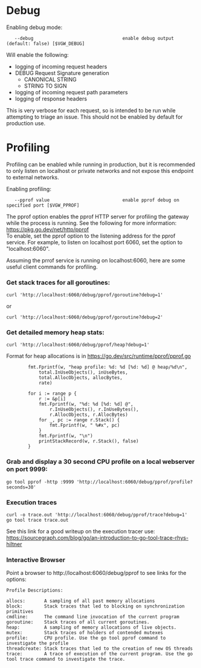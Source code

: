 # Debug
Enabling debug mode:
```
   --debug                                 enable debug output (default: false) [$VGW_DEBUG]
```
Will enable the following:
* logging of incoming request headers
* DEBUG Request Signature generation
  * CANONICAL STRING
  * STRING TO SIGN
* logging of incoming request path parameters
* logging of response headers

This is very verbose for each request, so is intended to be run while attempting to triage an issue. This should not be enabled by default for production use.

# Profiling
Profiling can be enabled while running in production, but it is recommended to only listen on localhost or private networks and not expose this endpoint to external networks.

Enabling profiling:
```
   --pprof value                           enable pprof debug on specified port [$VGW_PPROF]
```
The pprof option enables the pprof HTTP server for profiling the gateway while the process is running. See the following for more information:<br>
https://pkg.go.dev/net/http/pprof<br>
To enable, set the pprof option to the listening address for the pprof service. For example, to listen on localhost port 6060, set the option to "localhost:6060".

Assuming the prrof service is running on localhost:6060, here are some useful client commands for profiling.
### Get stack traces for all goroutines:
```
curl 'http://localhost:6060/debug/pprof/goroutine?debug=1'
```
or
```
curl 'http://localhost:6060/debug/pprof/goroutine?debug=2'
```
### Get detailed memory heap stats:
```
curl 'http://localhost:6060/debug/pprof/heap?debug=1'
```
Format for heap allocations is in https://go.dev/src/runtime/pprof/pprof.go
```
    	fmt.Fprintf(w, "heap profile: %d: %d [%d: %d] @ heap/%d\n",
    		total.InUseObjects(), inUseBytes,
    		total.AllocObjects, allocBytes,
    		rate)
    
    	for i := range p {
    		r := &p[i]
    		fmt.Fprintf(w, "%d: %d [%d: %d] @",
    			r.InUseObjects(), r.InUseBytes(),
    			r.AllocObjects, r.AllocBytes)
    		for _, pc := range r.Stack() {
    			fmt.Fprintf(w, " %#x", pc)
    		}
    		fmt.Fprintf(w, "\n")
    		printStackRecord(w, r.Stack(), false)
    	}
```
### Grab and display a 30 second CPU profile on a local webserver on port 9999:
```
go tool pprof -http :9999 'http://localhost:6060/debug/pprof/profile?seconds=30'
```
### Execution traces
```
curl -o trace.out 'http://localhost:6060/debug/pprof/trace?debug=1'
go tool trace trace.out
```
See this link for a good writeup on the execution tracer use: https://sourcegraph.com/blog/go/an-introduction-to-go-tool-trace-rhys-hiltner
### Interactive Browser
Point a browser to http://localhost:6060/debug/pprof to see links for the options:
```
Profile Descriptions:

allocs:       A sampling of all past memory allocations
block:        Stack traces that led to blocking on synchronization primitives
cmdline:      The command line invocation of the current program
goroutine:    Stack traces of all current goroutines.
heap:         A sampling of memory allocations of live objects.
mutex:        Stack traces of holders of contended mutexes
profile:      CPU profile. Use the go tool pprof command to investigate the profile
threadcreate: Stack traces that led to the creation of new OS threads
trace:        A trace of execution of the current program. Use the go tool trace command to investigate the trace.
```